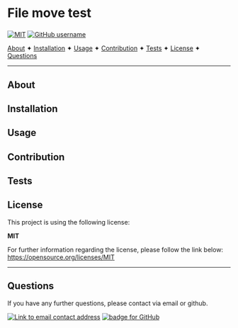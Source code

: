 
# File move test

### 

[![MIT](https://img.shields.io/badge/License-MIT-yellow?style=for-the-badge)](https://opensource.org/licenses/MIT)  [![GitHub username](https://img.shields.io/badge/GitHub_Username-caoimhe-green?style=for-the-badge)](https://github.com/caoimhe)


[About](#about)  ✦  [Installation](#installation)  ✦  [Usage](#usage)  ✦  [Contribution](#contribution)  ✦  [Tests](#tests)  ✦  [License](#license)  ✦  [Questions](#questions)

----------------------------------------------------------------
## About
 

## Installation
 

## Usage
 

## Contribution
 

## Tests
 

## License
This project is using the following license:

**MIT**

For further information regarding the license, please follow the link below:
 https://opensource.org/licenses/MIT

----------------------------------------------------------------

## Questions 
If you have any further questions, please contact via email or github.

<a href="mailto:test@test.com"><img alt="Link to email contact address" src="https://img.shields.io/badge/email-D14836?style=for-the-badge" target="_blank" /></a>  <a href="https://github.com/caoimhe"><img alt="badge for GitHub" src="https://img.shields.io/badge/github-%23121011.svg?style=for-the-badge&logo=github&logoColor=white" target="_blank" /></a>